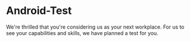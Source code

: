 # Android-Test
We're thrilled that you're considering us as your next workplace.  For us to see your capabilities and skills, we have planned a test for you.

